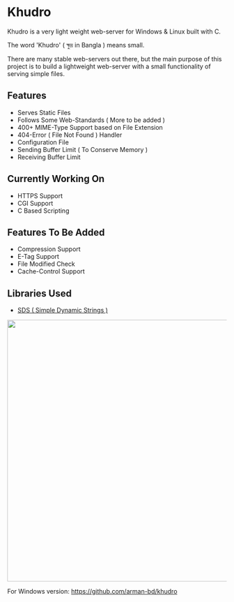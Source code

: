 # Khudro
Khudro is a very light weight web-server for Windows & Linux built with C.

The word 'Khudro' ( ক্ষুদ্র in Bangla ) means small.

There are many stable web-servers out there,
but the main purpose of this project is to
build a lightweight web-server with 
a small functionality of serving simple files.

## Features

* Serves Static Files
* Follows Some Web-Standards ( More to be added )
* 400+ MIME-Type Support based on File Extension
* 404-Error ( File Not Found ) Handler
* Configuration File
* Sending Buffer Limit ( To Conserve Memory )
* Receiving Buffer Limit

## Currently Working On
* HTTPS Support
* CGI Support
* C Based Scripting

## Features To Be Added
* Compression Support
* E-Tag Support
* File Modified Check
* Cache-Control Support

## Libraries Used
* <a href="https://github.com/antirez/sds">SDS ( Simple Dynamic Strings )</a>


<img src="http://i.imgur.com/u2D74Fd.png" width="600">

For Windows version: https://github.com/arman-bd/khudro
